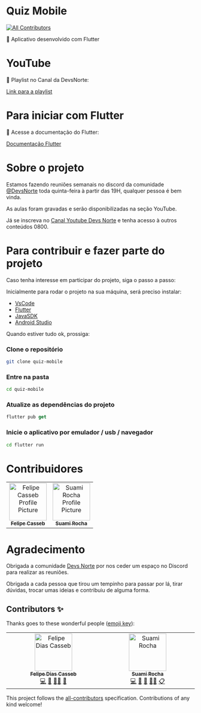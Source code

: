 # Quiz Mobile
<!-- ALL-CONTRIBUTORS-BADGE:START - Do not remove or modify this section -->
[![All Contributors](https://img.shields.io/badge/all_contributors-2-orange.svg?style=flat-square)](#contributors-)
<!-- ALL-CONTRIBUTORS-BADGE:END -->

📲 Aplicativo desenvolvido com Flutter

# YouTube

💚 Playlist no Canal da DevsNorte:

[Link para a playlist ](https://youtube.com/playlist?list=PLGSJEbvjHITVDaSoh4sS9tdXAqgiSaqxA&si=nqmY6NfpE_VlmwZ-)

# Para iniciar com Flutter

📃 Acesse a documentação do Flutter:

[Documentação Flutter](https://docs.flutter.dev/)

# Sobre o projeto

Estamos fazendo reuniões semanais no discord da comunidade [@DevsNorte](https://www.instagram.com/devsnorte/) toda quinta-feira à partir das 19H, qualquer pessoa é bem vinda.

As aulas foram gravadas e serão disponibilizadas na seção YouTube.

Já se inscreva no [Canal Youtube Devs Norte](https://www.youtube.com/@DevsNorte) e tenha acesso à outros conteúdos 0800.

# Para contribuir e fazer parte do projeto

Caso tenha interesse em participar do projeto, siga o passo a passo:

Inicialmente para rodar o projeto na sua máquina, será preciso instalar:
- [VsCode](https://code.visualstudio.com/)
- [Flutter](https://flutter.dev/)
- [JavaSDK](https://www.oracle.com/br/java/technologies/downloads/)
- [Android Studio](https://developer.android.com/studio?hl=pt-br)

Quando estiver tudo ok, prossiga:

### Clone o repositório
```bash
git clone quiz-mobile
```
### Entre na pasta
```bash
cd quiz-mobile
```
### Atualize as dependências do projeto
```dart
flutter pub get
```
### Inicie o aplicativo por emulador / usb / navegador
```bash
cd flutter run
```

# Contribuidores

<table>
  <tr>
    <td align="center">
      <a href="https://www.linkedin.com/in/felipe-casseb-5522b538/">
        <img src="https://avatars.githubusercontent.com/felipecasseb" width="100px;" alt="Felipe Casseb Profile Picture"/><br>
        <sub>
          <b>Felipe Casseb</b>
        </sub>
      </a>
    </td>
    <td align="center">
      <a href="https://www.linkedin.com/in/suamirochadev/">
        <img src="https://avatars.githubusercontent.com/suamirochadev" width="100px;" alt="Suami Rocha Profile Picture"/><br>
        <sub>
          <b>Suami Rocha</b>
        </sub>
      </a>
    </td>
  </tr>
</table>

# Agradecimento
Obrigada a comunidade [Devs Norte](https://devsnorte.com/) por nos ceder um espaço no Discord para realizar as reuniões.

Obrigada a cada pessoa que tirou um tempinho para passar por lá, tirar dúvidas, trocar umas ideias e contribuiu de alguma forma.
## Contributors ✨

Thanks goes to these wonderful people ([emoji key](https://allcontributors.org/docs/en/emoji-key)):

<!-- ALL-CONTRIBUTORS-LIST:START - Do not remove or modify this section -->
<!-- prettier-ignore-start -->
<!-- markdownlint-disable -->
<table>
  <tbody>
    <tr>
      <td align="center" valign="top" width="14.28%"><a href="https://www.linkedin.com/in/felipe-casseb-5522b538"><img src="https://avatars.githubusercontent.com/u/20211594?v=4?s=100" width="100px;" alt="Felipe Dias Casseb"/><br /><sub><b>Felipe Dias Casseb</b></sub></a><br /><a href="https://github.com/devsnorte/quiz-mobile/commits?author=felipecasseb" title="Code">💻</a> <a href="#ideas-felipecasseb" title="Ideas, Planning, & Feedback">🤔</a> <a href="#mentoring-felipecasseb" title="Mentoring">🧑‍🏫</a> <a href="#talk-felipecasseb" title="Talks">📢</a></td>
      <td align="center" valign="top" width="14.28%"><a href="https://bento.me/suamirochadev"><img src="https://avatars.githubusercontent.com/u/110056279?v=4?s=100" width="100px;" alt="Suami Rocha"/><br /><sub><b>Suami Rocha</b></sub></a><br /><a href="https://github.com/devsnorte/quiz-mobile/commits?author=suamirochadev" title="Code">💻</a> <a href="#design-suamirochadev" title="Design">🎨</a> <a href="#ideas-suamirochadev" title="Ideas, Planning, & Feedback">🤔</a> <a href="#mentoring-suamirochadev" title="Mentoring">🧑‍🏫</a> <a href="#eventOrganizing-suamirochadev" title="Event Organizing">📋</a></td>
    </tr>
  </tbody>
</table>

<!-- markdownlint-restore -->
<!-- prettier-ignore-end -->

<!-- ALL-CONTRIBUTORS-LIST:END -->

This project follows the [all-contributors](https://github.com/all-contributors/all-contributors) specification. Contributions of any kind welcome!